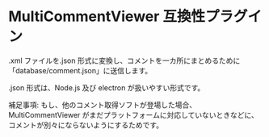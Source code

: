 # MultiCommentViewer 互換性プラグイン

.xml ファイルを.json 形式に変換し、コメントを一カ所にまとめるために「database/comment.json」に送信します。

.json 形式は、Node.js 及び electron が扱いやすい形式です。

補足事項: もし、他のコメント取得ソフトが登場した場合、MultiCommentViewer がまだプラットフォームに対応していないときなどに、コメントが別々にならないようにするためです。
